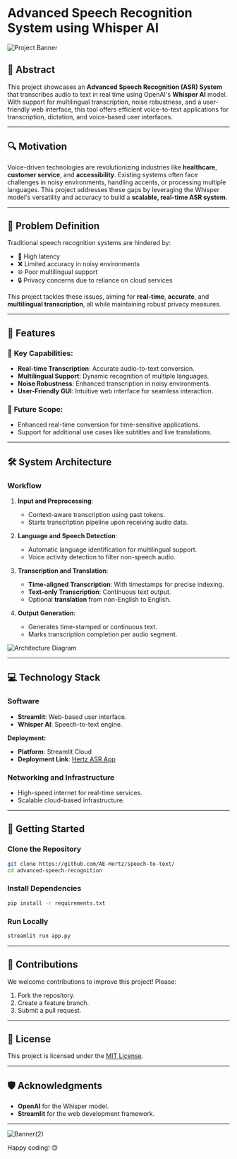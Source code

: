 
# Advanced Speech Recognition System using Whisper AI  

![Project Banner](https://github.com/user-attachments/assets/5c88a8ba-1910-42f0-b3fb-d639d1da48f2)


## 🚀 Abstract  
This project showcases an **Advanced Speech Recognition (ASR) System** that transcribes audio to text in real time using OpenAI's **Whisper AI** model. With support for multilingual transcription, noise robustness, and a user-friendly web interface, this tool offers efficient voice-to-text applications for transcription, dictation, and voice-based user interfaces.

---

## 🔍 Motivation  
Voice-driven technologies are revolutionizing industries like **healthcare**, **customer service**, and **accessibility**. Existing systems often face challenges in noisy environments, handling accents, or processing multiple languages. This project addresses these gaps by leveraging the Whisper model's versatility and accuracy to build a **scalable, real-time ASR system**.

---

## 🎯 Problem Definition  
Traditional speech recognition systems are hindered by:  
- 🚫 High latency  
- ❌ Limited accuracy in noisy environments  
- 🌐 Poor multilingual support  
- 🔒 Privacy concerns due to reliance on cloud services  

This project tackles these issues, aiming for **real-time**, **accurate**, and **multilingual transcription**, all while maintaining robust privacy measures.

---

## 🌟 Features  
### 📝 **Key Capabilities**:  
- **Real-time Transcription**: Accurate audio-to-text conversion.  
- **Multilingual Support**: Dynamic recognition of multiple languages.  
- **Noise Robustness**: Enhanced transcription in noisy environments.  
- **User-Friendly GUI**: Intuitive web interface for seamless interaction.  

### 🎯 **Future Scope**:  
- Enhanced real-time conversion for time-sensitive applications.  
- Support for additional use cases like subtitles and live translations.

---

## 🛠️ System Architecture  

### **Workflow**  
1. **Input and Preprocessing**:  
   - Context-aware transcription using past tokens.  
   - Starts transcription pipeline upon receiving audio data.  

2. **Language and Speech Detection**:  
   - Automatic language identification for multilingual support.  
   - Voice activity detection to filter non-speech audio.  

3. **Transcription and Translation**:  
   - **Time-aligned Transcription**: With timestamps for precise indexing.  
   - **Text-only Transcription**: Continuous text output.  
   - Optional **translation** from non-English to English.

4. **Output Generation**:  
   - Generates time-stamped or continuous text.  
   - Marks transcription completion per audio segment.  

![Architecture Diagram](https://github.com/user-attachments/assets/32a43cd9-e30e-4305-8e82-11a6669be80c)


---

## 💻 Technology Stack  
### **Software**  
- **Streamlit**: Web-based user interface.  
- **Whisper AI**: Speech-to-text engine.  


**Deployment:**  
- **Platform**: Streamlit Cloud  
- **Deployment Link**: [Hertz ASR App](https://hertz-asr.streamlit.app/)

### **Networking and Infrastructure**  
- High-speed internet for real-time services.  
- Scalable cloud-based infrastructure.  

---

## 🚀 Getting Started  

### Clone the Repository  
```bash  
git clone https://github.com/AE-Hertz/speech-to-text/  
cd advanced-speech-recognition  
```  

### Install Dependencies  
```bash  
pip install -r requirements.txt  
```  

### Run Locally  
```bash  
streamlit run app.py  
```  

---

## 🤝 Contributions  
We welcome contributions to improve this project! Please:  
1. Fork the repository.  
2. Create a feature branch.  
3. Submit a pull request.  

---

## 📄 License  
This project is licensed under the [MIT License](LICENSE).  

---

## 🛡️ Acknowledgments  
- **OpenAI** for the Whisper model.  
- **Streamlit** for the web development framework.  

---

![Banner(2)](https://github.com/user-attachments/assets/dd2b557c-0683-41a6-8a87-254d524df093)


Happy coding! 😊  

 
